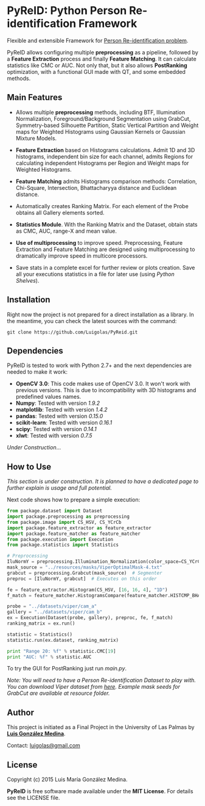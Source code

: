 PyReID: Python Person Re-identification Framework
=====================================================
Flexible and extensible Framework for [Person Re-identification problem](http://www.sciencedirect.com/science/article/pii/S0262885614000262).

PyReID allows configuring multiple **preprocessing** as a pipeline, followed by a **Feature Extraction** process and finally **Feature Matching**. It can calculate statistics like CMC or AUC. Not only that, but it also allows **PostRanking** optimization, with a functional GUI made with QT, and some embedded methods.

Main Features
-------------
  - Allows multiple **preprocessing** methods, including BTF, Illumination Normalization, Foreground/Background Segmentation using GrabCut, Symmetry-based Silhouette Partition, Static Vertical Partition and Weight maps for Weighted Histograms using Gaussian Kernels or Gaussian Mixture Models.
  
  - **Feature Extraction** based on Histograms calculations. Admit 1D and 3D histograms, independent bin size for each channel, admits Regions for calculating independent Histograms per Region and Weight maps for Weighted Histograms.
  
  - **Feature Matching** admits Histograms comparison methods: Correlation, Chi-Square, Intersection, Bhattacharyya distance and Euclidean distance.
  
  - Automatically creates Ranking Matrix. For each element of the Probe obtains all Gallery elements sorted.
  
  - **Statistics Module**. With the Ranking Matrix and the Dataset, obtain stats as CMC, AUC, range-X and mean value.
  
  - **Use of multiprocessing** to improve speed. Preprocessing, Feature Extraction and Feature Matching are designed using multiprocessing to dramatically improve speed in multicore processors.
  
  - Save stats in a complete excel for further review or plots creation. Save all your executions statistics in a file for later use (using *Python Shelves*).
  
Installation
------------
Right now the project is not prepared for a direct installation as a library. In the meantime, you can check the latest sources with the command:


    git clone https://github.com/Luigolas/PyReid.git

Dependencies
------------
PyReID is tested to work with Python 2.7+ and the next dependencies are needed to make it work:

  - **OpenCV 3.0**: This code makes use of OpenCV 3.0. It won't work with previous versions. This is due to incompatibility with 3D histograms and predefined values names.
  - **Numpy**: Tested with version *1.9.2*
  - **matplotlib**: Tested with version *1.4.2*
  - **pandas**: Tested with version *0.15.0*
  - **scikit-learn**: Tested with version *0.16.1*
  - **scipy**: Tested with version *0.14.1*
  - **xlwt**: Tested with version *0.7.5*

*Under Construction*...

How to Use
----------
*This section is under construction. It is planned to have a dedicated page to further explain is usage and full potential.* 

Next code shows how to prepare a simple execution:

```python
from package.dataset import Dataset
import package.preprocessing as preprocessing
from package.image import CS_HSV, CS_YCrCb
import package.feature_extractor as feature_extractor
import package.feature_matcher as feature_matcher
from package.execution import Execution
from package.statistics import Statistics

# Preprocessing
IluNormY = preprocessing.Illumination_Normalization(color_space=CS_YCrCb)
mask_source = "../resources/masks/ViperOptimalMask-4.txt"
grabcut = preprocessing.Grabcut(mask_source)  # Segmenter
preproc = [IluNormY, grabcut]  # Executes on this order

fe = feature_extractor.Histogram(CS_HSV, [16, 16, 4], "1D")
f_match = feature_matcher.HistogramsCompare(feature_matcher.HISTCMP_BHATTACHARYYA)

probe = "../datasets/viper/cam_a"
gallery = "../datasets/viper/cam_b"
ex = Execution(Dataset(probe, gallery), preproc, fe, f_match)
ranking_matrix = ex.run()

statistic = Statistics()
statistic.run(ex.dataset, ranking_matrix)

print "Range 20: %f" % statistic.CMC[19]
print "AUC: %f" % statistic.AUC
```

To try the GUI for PostRanking just run *main.py*.

*Note: You will need to have a Person Re-identification Dataset to play with. You can download Viper dataset from [here](https://vision.soe.ucsc.edu/node/178). Example mask seeds for GrabCut are available at resource folder.*

Author
------
This project is initiated as a Final Project in the University of Las Palmas by [**Luis González Medina**](www.luigolas.com). 

Contact: luigolas@gmail.com

License
-------
Copyright (c) 2015 Luis María González Medina.

**PyReID** is free software made available under the **MIT License**. For details see the LICENSE file.
